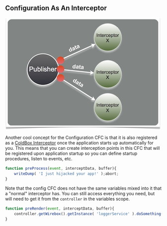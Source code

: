## Configuration As An Interceptor

<img src="../../images/eventdriven.jpg">

Another cool concept for the Configuration CFC is that it is also registered as a [ColdBox Interceptor](../../interceptors/index.md) once the application starts up automatically for you. This means that you can create interception points in this CFC that will be registered upon application startup so you can define startup procedures, listen to events, etc.

```js
function preProcess(event, interceptData, buffer){
    writeDump( 'I just hijacked your app!' );abort;
}
```

Note that the config CFC does not have the same variables mixed into it that a "normal" interceptor has.  You can still access everything you need, but will need to get it from the `controller` in the variables scope.

```js
function preRender(event, interceptData, buffer){
    controller.getWirebox().getInstance( 'loggerService' ).doSomething();
}
```